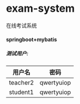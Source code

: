 # exam-system
在线考试系统

#### springboot+mybatis

##### 测试用户:

| 用户名   | 密码       |
| -------- | ---------- |
| teacher2 | qwertyuiop |
| student1 | qwertyuiop |



